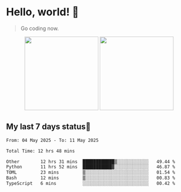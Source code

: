 # Hello, world! 🥰
> Go coding now.

<div align="center">
<div><img src="https://github-readme-stats.vercel.app/api?username=Xrondev&count_private=true" height="200px"/> <img src="https://github-readme-stats.vercel.app/api/top-langs/?username=Xrondev" height="200px"/></div>
</div>
<div align="center"></div>  

## My last 7 days status🧐

<!--START_SECTION:waka-->

```txt
From: 04 May 2025 - To: 11 May 2025

Total Time: 12 hrs 48 mins

Other        12 hrs 31 mins  ████████████▒░░░░░░░░░░░░   49.44 %
Python       11 hrs 52 mins  ███████████▓░░░░░░░░░░░░░   46.87 %
TOML         23 mins         ▒░░░░░░░░░░░░░░░░░░░░░░░░   01.54 %
Bash         12 mins         ▒░░░░░░░░░░░░░░░░░░░░░░░░   00.83 %
TypeScript   6 mins          ░░░░░░░░░░░░░░░░░░░░░░░░░   00.42 %
```

<!--END_SECTION:waka-->
